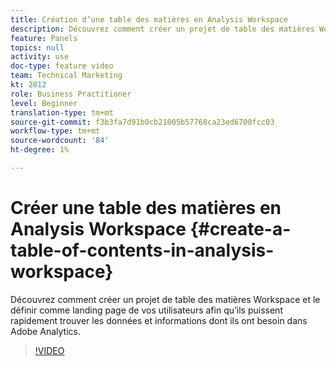```yaml
---
title: Création d’une table des matières en Analysis Workspace
description: Découvrez comment créer un projet de table des matières Workspace et le définir comme landing page de vos utilisateurs afin qu’ils puissent rapidement trouver les données et informations dont ils ont besoin dans Adobe Analytics.
feature: Panels
topics: null
activity: use
doc-type: feature video
team: Technical Marketing
kt: 2812
role: Business Practitioner
level: Beginner
translation-type: tm+mt
source-git-commit: f3b3fa7d91b0cb21005b57768ca23ed6700fcc03
workflow-type: tm+mt
source-wordcount: '84'
ht-degree: 1%

---
```



# Créer une table des matières en Analysis Workspace {#create-a-table-of-contents-in-analysis-workspace}

Découvrez comment créer un projet de table des matières Workspace et le définir comme landing page de vos utilisateurs afin qu’ils puissent rapidement trouver les données et informations dont ils ont besoin dans Adobe Analytics.

>[!VIDEO](https://video.tv.adobe.com/v/26990/?quality=12)
